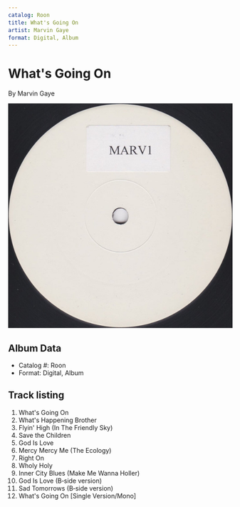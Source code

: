 ```yaml
---
catalog: Roon
title: What's Going On
artist: Marvin Gaye
format: Digital, Album
---
```


# What's Going On

By Marvin Gaye

![](../../assets/albumcovers/Marvin_Gaye-Whats_Going_On.png)

## Album Data

- Catalog #: Roon
- Format: Digital, Album


## Track listing


1. What's Going On
2. What's Happening Brother
3. Flyin' High (In The Friendly Sky)
4. Save the Children
5. God Is Love
6. Mercy Mercy Me (The Ecology)
7. Right On
8. Wholy Holy
9. Inner City Blues (Make Me Wanna Holler)
10. God Is Love (B‐side version)
11. Sad Tomorrows (B‐side version)
12. What's Going On [Single Version/Mono]


